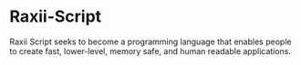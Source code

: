 # Raxii-Script
Raxii Script seeks to become a programming language that enables people to create fast, lower-level, memory safe, and human readable applications. 
